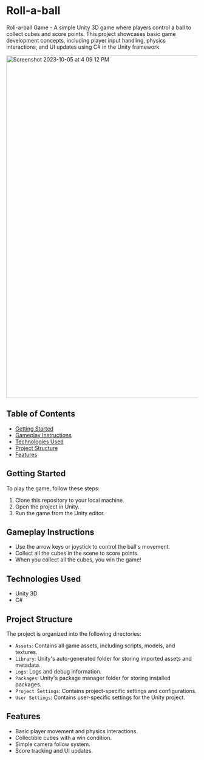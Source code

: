 # Roll-a-ball
Roll-a-ball Game - A simple Unity 3D game where players control a ball to collect cubes and score points. This project showcases basic game development concepts, including player input handling, physics interactions, and UI updates using C# in the Unity framework.

<img width="900" alt="Screenshot 2023-10-05 at 4 09 12 PM" src="https://github.com/Nehal-Mishra/Roll-a-ball/assets/79911136/99316954-440d-44ff-bb9a-524215b53e89">

## Table of Contents

- [Getting Started](#getting-started)
- [Gameplay Instructions](#gameplay-instructions)
- [Technologies Used](#technologies-used)
- [Project Structure](#project-structure)
- [Features](#features)

## Getting Started

To play the game, follow these steps:

1. Clone this repository to your local machine.
2. Open the project in Unity.
3. Run the game from the Unity editor.

## Gameplay Instructions
- Use the arrow keys or joystick to control the ball's movement.
- Collect all the cubes in the scene to score points.
- When you collect all the cubes, you win the game!

## Technologies Used
- Unity 3D
- C#

## Project Structure

The project is organized into the following directories:

- `Assets`: Contains all game assets, including scripts, models, and textures.
- `Library`: Unity's auto-generated folder for storing imported assets and metadata.
- `Logs`: Logs and debug information.
- `Packages`: Unity's package manager folder for storing installed packages.
- `Project Settings`: Contains project-specific settings and configurations.
- `User Settings`: Contains user-specific settings for the Unity project.

## Features
- Basic player movement and physics interactions.
- Collectible cubes with a win condition.
- Simple camera follow system.
- Score tracking and UI updates.
